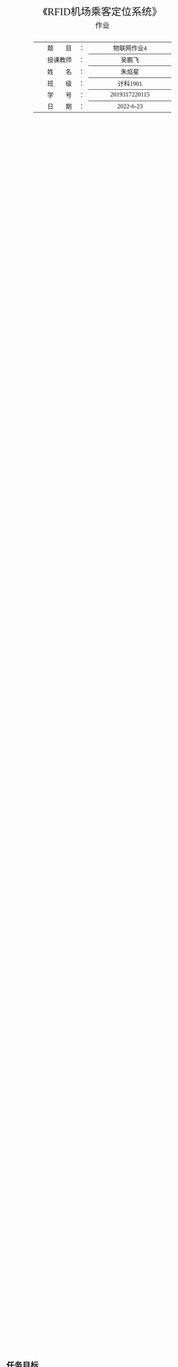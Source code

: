 <div class="cover" style="page-break-after:always;font-family:方正公文仿宋;width:100%;height:100%;border:none;margin: 0 auto;text-align:center;">
    <div style="width:60%;margin: 0 auto;height:0;padding-bottom:10%;">
        </br>
        <img src="https://s1.vika.cn/space/2022/06/11/f9da4f7f70174c899c960d7644cdaf76" alt="校名" style="width:100%;"/>
    </div>
    </br></br></br></br></br>
    <div style="width:60%;margin: 0 auto;height:0;padding-bottom:40%;">
        <img src="https://s1.vika.cn/space/2022/06/11/03e97917bb634f1b9468b3a4b9e2c5a7" alt="校徽" style="width:80%;"/>
	</div>
		</br></br></br>
    <span style="font-family:华文黑体Bold;text-align:center;font-size:20pt;margin: 10pt auto;line-height:30pt;">《RFID机场乘客定位系统》</span>
    <p style="text-align:center;font-size:14pt;margin: 0 auto">作业</p>
    </br>
    </br>
    <table style="border:none;text-align:center;width:72%;font-family:仿宋;font-size:14px; margin: 0 auto;">
    <tbody style="font-family:方正公文仿宋;font-size:12pt;">
    	<tr style="font-weight:normal;"> 
    		<td style="width:20%;text-align:right;">题　　目</td>
    		<td style="width:2%">：</td> 
    		<td style="width:40%;font-weight:normal;border-bottom: 1px solid;text-align:center;font-family:华文仿宋">物联网作业4</td>     </tr>
    	<tr style="font-weight:normal;"> 
    		<td style="width:20%;text-align:right;">授课教师</td>
    		<td style="width:2%">：</td> 
    		<td style="width:40%;font-weight:normal;border-bottom: 1px solid;text-align:center;font-family:华文仿宋">吴鹏飞</td>     </tr>
    	<tr style="font-weight:normal;"> 
    		<td style="width:20%;text-align:right;">姓　　名</td>
    		<td style="width:2%">：</td> 
    		<td style="width:40%;font-weight:normal;border-bottom: 1px solid;text-align:center;font-family:华文仿宋"> 朱焰星</td>     </tr>
        <tr style="font-weight:normal;"> 
    		<td style="width:20%;text-align:right;">班　　级</td>
    		<td style="width:2%">：</td> 
    		<td style="width:40%;font-weight:normal;border-bottom: 1px solid;text-align:center;font-family:华文仿宋"> 计科1901</td>     </tr>
    	<tr style="font-weight:normal;"> 
    		<td style="width:20%;text-align:right;">学　　号</td>
    		<td style="width:2%">：</td> 
    		<td style="width:40%;font-weight:normal;border-bottom: 1px solid;text-align:center;font-family:华文仿宋">2019317220115 </td>     </tr>
    	<tr style="font-weight:normal;"> 
    		<td style="width:20%;text-align:right;">日　　期</td>
    		<td style="width:2%">：</td> 
    		<td style="width:40%;font-weight:normal;border-bottom: 1px solid;text-align:center;font-family:华文仿宋">2022-6-23</td>     </tr>
    </tbody>              
    </table>
</div>



<!-- 注释语句：导出PDF时会在这里分页 -->

## 任务目标

设计一套用RFID定位机场候机乘客的系统，说明设计思路、采用的定位技术与位置服务方法和原理和控制流程图。

## 设计思路

### RFID技术

利用RFID定位乘客，则需要每个乘客拥有一个独一无二的身份识别码。所以将机票中融合RFID技术，用于追踪的RFID标签将被贴加在登机牌上，使得携带自己机票的乘客随身携带一个独一无二的RFID识别码。

### 定位技术

在机场的各个位置，如候机室，公共厕所，餐饮厅、购物店、安检口等处，部署定位AP，组建WIFI实时定位系统。

Wi-Fi定位技术是室内定位技术中的一种，指通过无线接入点（包括无线路由器）组成的无线局域网络（WLAN），可以实现复杂环境中的定位、监测和追踪任务。它以网络节点（无线接入点）的位置信息为基础和前提，采用经验测试和信号传播模型相结合的方式，对已接入的移动设备进行位置定位，最高精确度大约在1米至20米之间。如果定位测算仅基于当前连接的Wi-Fi接入点，而不是参照周边Wi-Fi的信号强度合成图，则Wi-Fi定位就很容易存在误差（例如：定位楼层错误）。另外，Wi-Fi接入点通常都只能覆盖半径90米左右的区域，而且很容易受到其他信号的干扰，从而影响其精度，定位器的能耗也较高。

1. 每一个无线AP都有一个全球唯一的MAC地址，并且一般来说无线AP在一段时间内是不会移动的
2. 设备在开启Wi-Fi的情况下，即可扫描并收集周围的AP信号，无论是否加密，是否已连接，甚至信号强度不足以显示在无线信号列表中，都可以获取到AP广播出来的MAC地址
3. 设备将这些能够标示AP的数据发送到位置服务器，服务器检索出每一个AP的地理位置，并结合每个信号的强弱程度，计算出设备的地理位置并返回到用户设备
4. 位置服务商要不断更新、补充自己的数据库，以保证数据的准确性，毕竟无线AP不像基站塔那样基本100%不会移动

### 位置服务方法

1. 使用机场电子地图，在机场显眼位置大屏幕显示让旅客知道整体机场架构，并在多处布置小型电子地图，使得旅客可以看到自身实时所处的位置，避免传统地图难以辨认的麻烦。并且服务人员也可以快速查找到某位旅客的具体位置信息
2. 和机场的高清摄像头结合，使得摄像头能够快速定位未登机或需要帮助的乘客信息，令服务人员快速前去引导帮助
3. 采用移动端app，让旅客下载。其中可以显示自己的位置，可以选择路径导航。



对于不同角色来说：

- 旅客定位
  1. 定位AP组建Wifi实时定位系统
  2. Wifi AP通信
  3. AP定位器间用网线连接组网
- 机场位置服务
  1. 机场电子地图
  2. 服务设施引导
  3. 有求助键，服务人员及时赶到帮忙
  4. 不同设施处引导人员引导
- 信息服务
  1. 机场重要信息通过广播、电子屏幕推送
  2. 旅客主动查询信息

## 控制流程图

```mermaid
graph LR;
1[旅客]
2[RFID登机牌]
3[移动终端app]
4[GPS定位系统]
5[AP-Wifi组网]
6[机场后台信息中心]
1-->2--信息录入-->3
1--查看-->3

2-->6
3-->6
4--服务-->6
5--服务-->6
7[电子地图:多处小地图 & 大屏幕]
6--数据传输-->7
1--查看-->7

```

